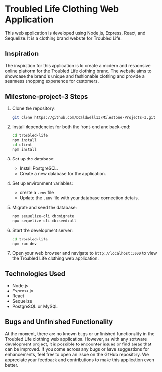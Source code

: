 # Troubled Life Clothing Web Application

This web application is developed using Node.js, Express, React, and Sequelize. It is a clothing brand website for Troubled Life.

## Inspiration

The inspiration for this application is to create a modern and responsive online platform for the Troubled Life clothing brand. The website aims to showcase the brand's unique and fashionable clothing and provide a seamless shopping experience for customers.

## Milestone-project-3 Steps

1. Clone the repository:

   ```bash
   git clone https://github.com/DCaldwell13/Milestone-Projects-3.git
   ```

2. Install dependencies for both the front-end and back-end:

   ```bash
   cd troubled-life
   npm install
   cd client
   npm install
   ```

3. Set up the database:

   - Install PostgreSQL.
   - Create a new database for the application.

4. Set up environment variables:

   - create a `.env` file.
   - Update the `.env` file with your database connection details.

5. Migrate and seed the database:

   ```bash
   npx sequelize-cli db:migrate
   npx sequelize-cli db:seed:all
   ```

6. Start the development server:

   ```bash
   cd troubled-life
   npm run dev
   ```

7. Open your web browser and navigate to `http://localhost:3000` to view the Troubled Life clothing web application.

## Technologies Used

- Node.js
- Express.js
- React
- Sequelize
- PostgreSQL or MySQL

## Bugs and Unfinished Functionality

At the moment, there are no known bugs or unfinished functionality in the Troubled Life clothing web application. However, as with any software development project, it is possible to encounter issues or find areas that can be improved. If you come across any bugs or have suggestions for enhancements, feel free to open an issue on the GitHub repository. We appreciate your feedback and contributions to make this application even better.